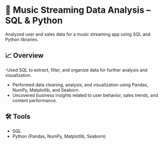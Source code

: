 # 🎵 Music Streaming Data Analysis – SQL & Python

Analyzed user and sales data for a music streaming app using SQL and Python libraries.

## 📈 Overview
-Used SQL to extract, filter, and organize data for further analysis and visualization.
- Performed data cleaning, analysis, and visualization using Pandas, NumPy, Matplotlib, and Seaborn.
- Uncovered business insights related to user behavior, sales trends, and content performance.

## 🛠 Tools
- SQL  
- Python (Pandas, NumPy, Matplotlib, Seaborn)
